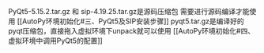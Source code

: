PyQt5-5.15.2.tar.gz 和 sip-4.19.25.tar.gz是源码压缩包 需要进行源码编译才能使用 [[AutoPy环境初始化#三、PyQt5及SIP安装步骤]]
pyqt5.tar.gz是编译好的pyqt压缩包，直接拖入虚拟环境下unpack就可以使用 [[AutoPy环境初始化#四、虚拟环境中调用PyQt5的配置]]